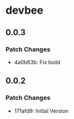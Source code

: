 # devbee

## 0.0.3

### Patch Changes

- 4a0b63b: Fix build

## 0.0.2

### Patch Changes

- 171afd9: Initial Version
